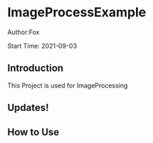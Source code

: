 # ImageProcessExample
Author:Fox

Start Time: 2021-09-03

## Introduction

This Project is used for ImageProcessing

## Updates!



## How to Use
